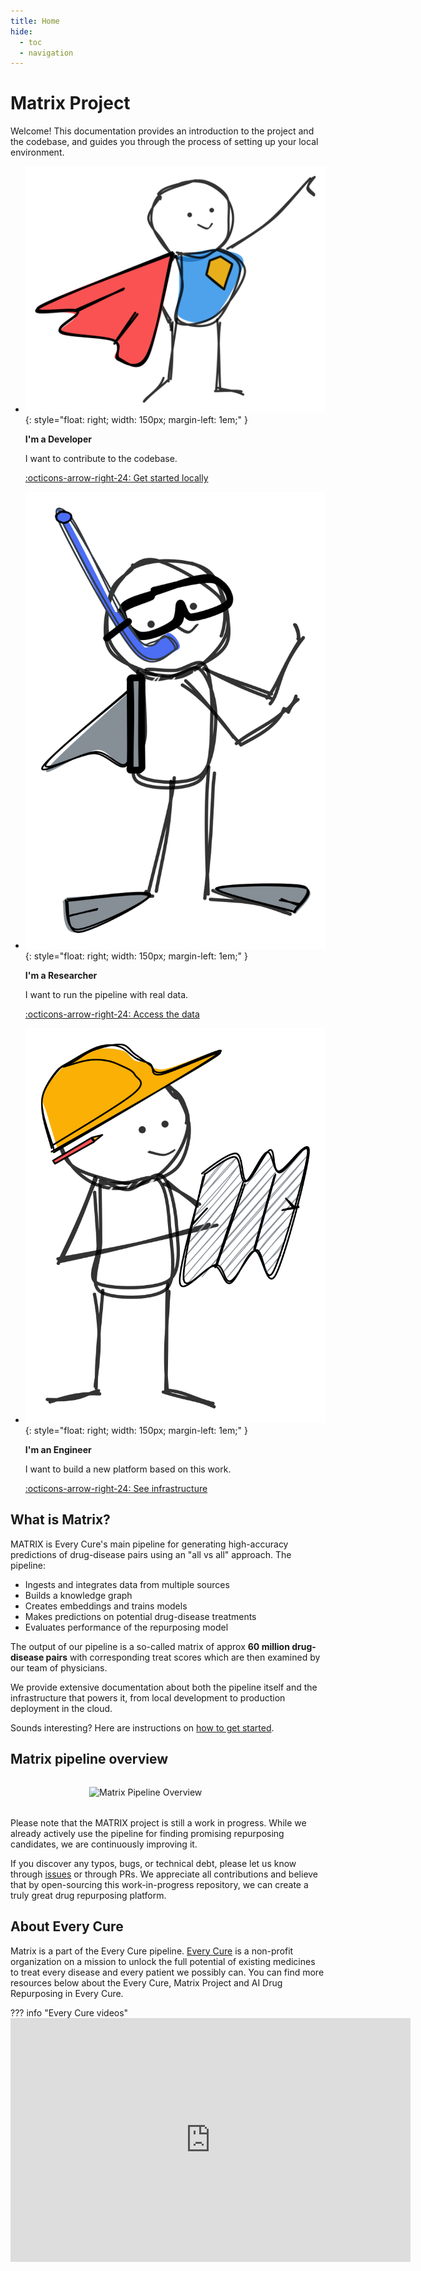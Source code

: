 ```yaml
---
title: Home
hide: 
  - toc
  - navigation
---
```

<!-- NOTE: This file was partially generated using AI assistance. -->
# Matrix Project

Welcome! This documentation provides an introduction to the project and the codebase, and guides you through the process of setting up your local environment.

<div class="grid cards" markdown>

-   ![Developer](assets/img/hero.svg){: style="float: right; width: 150px; margin-left: 1em;" }

    __I'm a Developer__

    I want to contribute to the codebase.

    [:octicons-arrow-right-24: Get started locally](./getting_started/index.md)

-   ![Researcher](assets/img/researcher.svg){: style="float: right; width: 150px; margin-left: 1em;" }

    __I'm a Researcher__

    I want to run the pipeline with real data.

    [:octicons-arrow-right-24: Access the data](./contribute/get_access_to_data.md)

-   ![Engineer](assets/img/engineer.svg){: style="float: right; width: 150px; margin-left: 1em;" }

    __I'm an Engineer__

    I want to build a new platform based on this work.

    [:octicons-arrow-right-24: See infrastructure](./infrastructure/index.md)

</div>

## What is Matrix?

MATRIX is Every Cure's main pipeline for generating high-accuracy predictions of drug-disease pairs using an "all vs all" approach. The pipeline:

- Ingests and integrates data from multiple sources
- Builds a knowledge graph
- Creates embeddings and trains models
- Makes predictions on potential drug-disease treatments
- Evaluates performance of the repurposing model

The output of our pipeline is a so-called matrix of approx <strong>60 million drug-disease pairs</strong> with corresponding treat scores which are then examined by our team of physicians.

We provide extensive documentation about both the pipeline itself and the infrastructure that powers it, from local development to production deployment in the cloud.

Sounds interesting? Here are instructions on [how to get started](./getting_started/index.md).

## Matrix pipeline overview

<img src="../../assets/getting_started/matrix_overview.png" alt="Matrix Pipeline Overview" style="width: 50%; margin: 2rem auto; display: block;">

Please note that the MATRIX project is still a work in progress. While we already actively use the pipeline for finding promising repurposing candidates, we are continuously improving it. 

If you discover any typos, bugs, or technical debt, please let us know through [issues](https://github.com/everycure-org/matrix/issues/new?template=bug_report.md) or through PRs. We appreciate all contributions and believe that by open-sourcing this work-in-progress repository, we can create a truly great drug repurposing platform.

## About Every Cure

Matrix is a part of the Every Cure pipeline. [Every Cure](https://everycure.org/about/) is a non-profit organization on a mission to unlock the full potential of existing medicines to treat every disease and every patient we possibly can. You can find more resources below about the Every Cure, Matrix Project and AI Drug Repurposing in Every Cure.

??? info "Every Cure videos"
    <iframe width="640" height="390" src="https://www.youtube.com/embed/3ElaCVvDZfI?si=lk3b1rSMutyiierm" title="YouTube video player" frameborder="0" allow="accelerometer; autoplay; clipboard-write; encrypted-media; gyroscope; picture-in-picture; web-share" referrerpolicy="strict-origin-when-cross-origin" allowfullscreen></iframe>